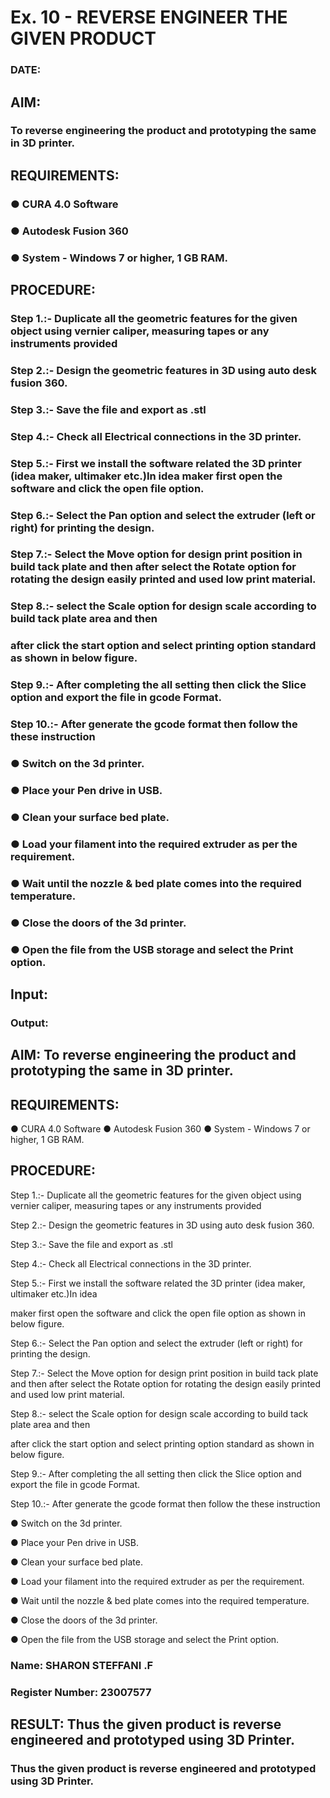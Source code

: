 # Ex. 10 - REVERSE ENGINEER THE GIVEN PRODUCT

### DATE: 

## AIM: 
### To reverse engineering the product and prototyping the same in 3D printer.

## REQUIREMENTS:
### ●	CURA 4.0 Software
### ●	 Autodesk Fusion 360
### ●	 System - Windows 7 or higher, 1 GB RAM.

## PROCEDURE:
### Step 1.:- Duplicate all the geometric features for the given object using vernier caliper, measuring tapes or any instruments provided

### Step 2.:- Design the geometric features in 3D using auto desk fusion 360.

### Step 3.:- Save the file and export as .stl

### Step 4.:- Check all Electrical connections in the 3D printer.

### Step 5.:- First we install the software related the 3D printer (idea maker, ultimaker etc.)In idea maker first open the software and click the open file option.

### Step 6.:- Select the Pan option and select the extruder (left or right) for printing the design.

### Step 7.:- Select the Move option for design print position in build tack plate and then after select the Rotate option for rotating the design easily printed and used low print material.

### Step 8.:- select the Scale option for design scale according to build tack plate area and then

### after click the start option and select printing option standard as shown in below figure.

### Step 9.:- After completing the all setting then click the Slice option and export the file in gcode Format.

### Step 10.:- After generate the gcode format then follow the these instruction 
  ###   ●	Switch on the 3d printer.
  ###   ●	Place your Pen drive in USB.
  ###   ●	Clean your surface bed plate.
  ###   ●	Load your filament into the required extruder as per the requirement.
  ###   ●	Wait until the nozzle & bed plate comes into the required temperature.
  ###   ●	Close the doors of the 3d printer.
  ###   ●	Open the file from the USB storage and select the Print option.

## Input:

### Output:

## AIM: To reverse engineering the product and prototyping the same in 3D printer.

## REQUIREMENTS: 

●	CURA 4.0 Software
●	 Autodesk Fusion 360
●	 System - Windows 7 or higher, 1 GB RAM.

## PROCEDURE:

Step 1.:- Duplicate all the geometric features for the given object using vernier caliper,
measuring tapes or any instruments provided

Step 2.:- Design the geometric features in 3D using auto desk fusion 360.

Step 3.:- Save the file and export as .stl

Step 4.:- Check all Electrical connections in the 3D printer.

Step 5.:- First we install the software related the 3D printer (idea maker, ultimaker etc.)In idea

maker first open the software and click the open file option as shown in below figure.

Step 6.:- Select the Pan option and select the extruder (left or right) for printing the design.

Step 7.:- Select the Move option for design print position in build tack plate and then after select the Rotate option for rotating the design easily printed and used low print material.

Step 8.:- select the Scale option for design scale according to build tack plate area and then

after click the start option and select printing option standard as shown in below figure.

Step 9.:- After completing the all setting then click the Slice option and export the file in gcode Format.

Step 10.:- After generate the gcode format then follow the these instruction 

●	Switch on the 3d printer.

●	Place your Pen drive in USB.

●	Clean your surface bed plate.

●	Load your filament into the required extruder as per the requirement.

●	Wait until the nozzle & bed plate comes into the required temperature.

●	Close the doors of the 3d printer.

●	Open the file from the USB storage and select the Print option.

### Name: SHARON STEFFANI .F
### Register Number: 23007577

## RESULT: Thus the given product is reverse engineered and prototyped using 3D Printer.
###   Thus the given product is reverse engineered and prototyped using 3D Printer.
